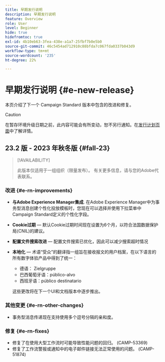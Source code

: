 ```yaml
---
title: 早期发行说明
description: 早期发行说明
feature: Overview
role: User
level: Beginner
hide: true
hidefromtoc: true
exl-id: 4b10eb63-3fea-438e-a1a7-25fbf7b0e5b0
source-git-commit: 46c5454ad712910c88bfda7c067fda0337b043d9
workflow-type: tm+mt
source-wordcount: '235'
ht-degree: 22%

---
```



# 早期发行说明 {#e-new-release}

本页介绍了下一个 Campaign Standard 版本中包含的改进和修复。

>[!CAUTION]
>
> 在暂存环境升级日期之前，此内容可能会有所变动，恕不另行通知。在[发行计划页面](../../rn/using/release-planning.md)中了解详情。

## 23.2 版 - 2023 年秋冬版 {#fall-23}

>[!AVAILABILITY]
>
>此版本仅适用于一组组织（限量发布）。 有关更多信息，请与您的Adobe代表联系。

### 改进 {#e-rn-improvements}

* **与Adobe Experience Manager集成**. 在Adobe Experience Manager中为事务型消息创建个性化投放模板时，您现在可以选择并使用下拉菜单中Campaign Standard定义的个性化字段。

* **Cookie过期**  — 默认Cookie过期时间现在设置为6个月，以符合法国数据保护局(CNIL)的建议。

* **配置文件搜索改进**  — 配置文件搜索已优化，因此可以减少搜索超时情况

* **本地化**  — 术语“受众”的翻译指一组旨在接收报文的用户档案，在以下语言的所有数字体验产品中得到了统一：

   * 德语： Zielgruppe
   * 巴西葡萄牙语：público-alvo
   * 西班牙语：público destinatario

  这些更改将在下一个UI和文档版本中逐步推出。

### 其他变更 {#e-rn-other-changes}

* 事务型消息传递现在支持使用多个逗号分隔的亲和度。

### 修复 {#e-rn-fixes}

* 修复了在使用大型工作流时可能导致性能问题的回归。 (CAMP-53369)
* 修复了工作流警报或通知中的电子邮件链接无法正常使用的问题。 (CAMP-51874)

